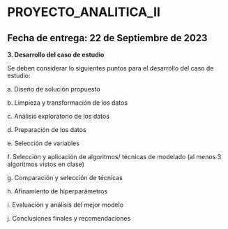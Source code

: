 # PROYECTO_ANALITICA_II

## Fecha de entrega: 22 de Septiembre de 2023

**3. Desarrollo del caso de estudio**
   
Se deben considerar lo siguientes puntos para el desarrollo del caso de estudio:

a. Diseño de solución propuesto

b. Limpieza y transformación de los datos

c. Análisis exploratorio de los datos

d. Preparación de los datos

e. Selección de variables

f. Selección y aplicación de algoritmos/ técnicas de modelado (al menos 3 algoritmos vistos en clase)

g. Comparación y selección de técnicas

h. Afinamiento de hiperparámetros

i. Evaluación y análisis del mejor modelo

j. Conclusiones finales y recomendaciones
